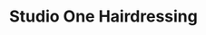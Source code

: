 ---
title: "Studio One Hairdressing"
url: /eastbourne/studio-one-hairdressing/
shop: hairdresser
---